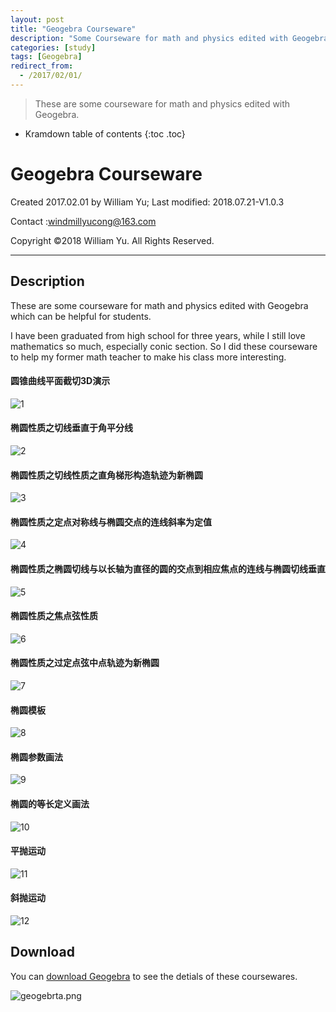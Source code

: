 ```yaml
---
layout: post
title: "Geogebra Courseware"
description: "Some Courseware for math and physics edited with Geogebra."
categories: [study]
tags: [Geogebra]
redirect_from:
  - /2017/02/01/
---
```


> These are some courseware for math and physics edited with Geogebra.

* Kramdown table of contents
{:toc .toc}

# Geogebra Courseware

Created 2017.02.01 by William Yu; Last modified: 2018.07.21-V1.0.3

Contact :[windmillyucong@163.com](mailto:windmillyucong@163.com)

Copyright ©2018 William Yu. All Rights Reserved.

----

## Description

These are some courseware for math and physics edited with Geogebra which can be helpful for students.

I have been graduated from high school for three years, while I still love mathematics so much, especially conic section. So I did these courseware to help my former math teacher to make his class more interesting.

#### 圆锥曲线平面截切3D演示

![1](./imgs/1.png)

#### 椭圆性质之切线垂直于角平分线

![2](./imgs/2.png)

#### 椭圆性质之切线性质之直角梯形构造轨迹为新椭圆

![3](./imgs/3.png)

#### 椭圆性质之定点对称线与椭圆交点的连线斜率为定值

![4](./imgs/4.png)

#### 椭圆性质之椭圆切线与以长轴为直径的圆的交点到相应焦点的连线与椭圆切线垂直

![5](./imgs/5.png)

#### 椭圆性质之焦点弦性质

![6](./imgs/6.png)

#### 椭圆性质之过定点弦中点轨迹为新椭圆

![7](./imgs/7.png)

#### 椭圆模板

![8](./imgs/8.png)

#### 椭圆参数画法

![9](./imgs/9.png)

#### 椭圆的等长定义画法

![10](./imgs/10.png)

#### 平抛运动

![11](./imgs/11.png)

#### 斜抛运动

![12](./imgs/12.png)

## Download

You can [download Geogebra](https://www.geogebra.org/download) to see the detials of these coursewares.

![geogebrta.png](https://github.com/YuYuCong/YuYuCong.github.io/blob/master/img/geogebrta.png?raw=true)

